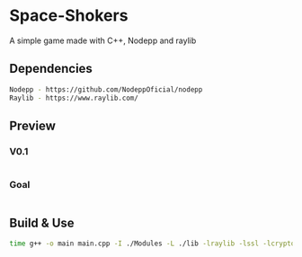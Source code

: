 # Space-Shokers
A simple game made with C++, Nodepp and raylib

## Dependencies
```bash
Nodepp - https://github.com/NodeppOficial/nodepp
Raylib - https://www.raylib.com/
```

## Preview
### V0.1
![]()

### Goal
![]()

## Build & Use
```bash
time g++ -o main main.cpp -I ./Modules -L ./lib -lraylib -lssl -lcrypto -std=c++11 ; ./main
```